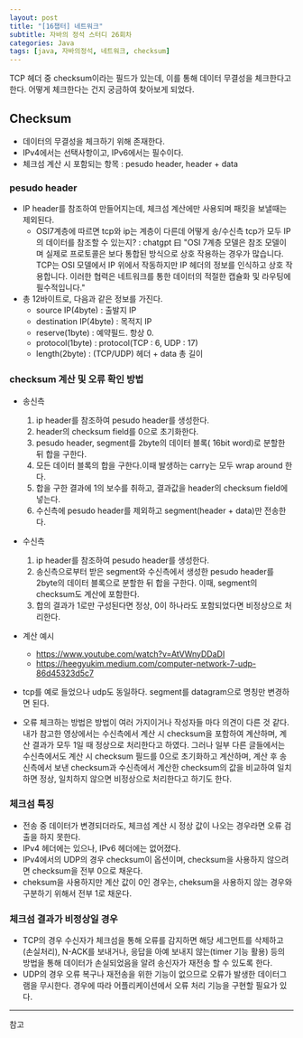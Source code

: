 ```yaml
---
layout: post
title: "[16챕터] 네트워크"
subtitle: 자바의 정석 스터디 26회차
categories: Java
tags: [java, 자바의정석, 네트워크, checksum]
---
```


TCP 헤더 중 checksum이라는 필드가 있는데, 이를 통해 데이터 무결성을 체크한다고 한다. 어떻게 체크한다는 건지 궁금하여 찾아보게 되었다.

## Checksum
- 데이터의 무결성을 체크하기 위해 존재한다.
- IPv4에서는 선택사항이고, IPv6에서는 필수이다.
- 체크섬 계산 시 포함되는 항목 : pesudo header, header + data


### pesudo header
- IP header를 참조하여 만들어지는데, 체크섬 계산에만 사용되며 패킷을 보낼때는 제외된다.
  - OSI7계층에 따르면 tcp와 ip는 계층이 다른데 어떻게 송/수신측 tcp가 모두 IP의 데이터를 참조할 수 있는지? : 
    chatgpt 曰 "OSI 7계층 모델은 참조 모델이며 실제로 프로토콜은 보다 통합된 방식으로 상호 작용하는 경우가 많습니다. 
    TCP는 OSI 모델에서 IP 위에서 작동하지만 IP 헤더의 정보를 인식하고 상호 작용합니다. 
    이러한 협력은 네트워크를 통한 데이터의 적절한 캡슐화 및 라우팅에 필수적입니다."
- 총 12바이트로, 다음과 같은 정보를 가진다.
  - source IP(4byte) : 출발지 IP
  - destination IP(4byte) : 목적지 IP
  - reserve(1byte) : 예약필드. 항상 0.
  - protocol(1byte) : protocol(TCP : 6, UDP : 17)
  - length(2byte) : (TCP/UDP) 헤더 + data 총 길이


### checksum 계산 및 오류 확인 방법
- 송신측
  1. ip header를 참조하여 pesudo header를 생성한다.
  2. header의 checksum field를 0으로 초기화한다.
  3. pesudo header, segment를 2byte의 데이터 블록( 16bit word)로 분할한 뒤 합을 구한다.
  4. 모든 데이터 블록의 합을 구한다.이때 발생하는 carry는 모두 wrap around 한다.
  5. 합을 구한 결과에 1의 보수를 취하고, 결과값을 header의 checksum field에 넣는다.
  6. 수신측에 pesudo header를 제외하고 segment(header + data)만 전송한다.
- 수신측
  1. ip header를 참조하여 pesudo header를 생성한다.
  2. 송신측으로부터 받은 segment와 수신측에서 생성한 pesudo header를 2byte의 데이터 블록으로 분할한 뒤 합을 구한다. 이때, segment의 checksum도 계산에 포함한다.
  3. 합의 결과가 1로만 구성된다면 정상, 0이 하나라도 포함되었다면 비정상으로 처리한다.  


- 계산 예시
  - https://www.youtube.com/watch?v=AtVWnyDDaDI
  - https://heegyukim.medium.com/computer-network-7-udp-86d45323d5c7


- tcp를 예로 들었으나 udp도 동일하다. segment를 datagram으로 명칭만 변경하면 된다.
- 오류 체크하는 방법은 방법이 여러 가지이거나 작성자들 마다 의견이 다른 것 같다. 내가 참고한 영상에서는 수신측에서 계산 시 checksum을 포함하여 계산하며, 계산 결과가 모두 1일 때 정상으로 처리한다고 하였다.
  그러나 일부 다른 글들에서는 수신측에서도 계산 시 checksum 필드를 0으로 초기화하고 계산하며,
  계산 후 송신측에서 보낸 checksum과 수신측에서 계산한 checksum의 값을 비교하여
  일치하면 정상, 일치하지 않으면 비정상으로 처리한다고 하기도 한다.


### 체크섬 특징
- 전송 중 데이터가 변경되더라도, 체크섬 계산 시 정상 값이 나오는 경우라면 오류 검출을 하지 못한다.
- IPv4 헤더에는 있으나, IPv6 헤더에는 없어졌다.
- IPv4에서의 UDP의 경우 checksum이 옵션이며, checksum을 사용하지 않으려면 checksum을 전부 0으로 채운다.
- cheksum을 사용하지만 계산 값이 0인 경우는, cheksum을 사용하지 않는 경우와 구분하기 위해서 전부 1로 채운다.


### 체크섬 결과가 비정상일 경우
- TCP의 경우 수신자가 체크섬을 통해 오류를 감지하면 해당 세그먼트를 삭제하고(손실처리), N-ACK를 보내거나, 응답을 아예 보내지 않는(timer 기능 활용) 등의 방법을 통해 데이터가 손실되었음을 알려 송신자가 재전송 할 수 있도록 한다.
- UDP의 경우 오류 복구나 재전송을 위한 기능이 없으므로 오류가 발생한 데이터그램을 무시한다. 경우에 따라 어플리케이션에서 오류 처리 기능을 구현할 필요가 있다.


---

참고  
